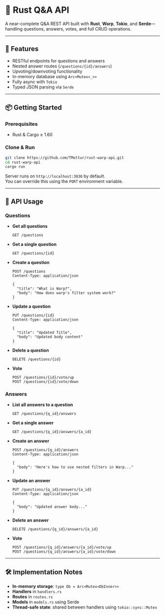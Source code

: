 # 🧠 Rust Q&A API

A near-complete Q&A REST API built with **Rust**, **Warp**, **Tokio**, and **Serde**—handling questions, answers, votes, and full CRUD operations.

---

## 🚀 Features

- RESTful endpoints for questions and answers  
- Nested answer routes (`/questions/{id}/answers`)  
- Upvoting/downvoting functionality  
- In-memory database using `Arc<Mutex<_>>`  
- Fully async with `Tokio`  
- Typed JSON parsing via `Serde`

---

## 📦 Getting Started

### Prerequisites

- Rust & Cargo ≥ 1.60

### Clone & Run

````bash
git clone https://github.com/TMottur/rust-warp-api.git
cd rust-warp-api
cargo run
````

Server runs on `http://localhost:3030` by default.  
You can override this using the `PORT` environment variable.

---

## 🧪 API Usage

### Questions

- **Get all questions**
    ````http
    GET /questions
    ````

- **Get a single question**
    ````http
    GET /questions/{id}
    ````

- **Create a question**
    ````http
    POST /questions
    Content-Type: application/json

    {
      "title": "What is Warp?",
      "body": "How does warp's filter system work?"
    }
    ````

- **Update a question**
    ````http
    PUT /questions/{id}
    Content-Type: application/json

    {
      "title": "Updated Title",
      "body": "Updated body content"
    }
    ````

- **Delete a question**
    ````http
    DELETE /questions/{id}
    ````

- **Vote**
    ````http
    POST /questions/{id}/vote/up
    POST /questions/{id}/vote/down
    ````

### Answers

- **List all answers to a question**
    ````http
    GET /questions/{q_id}/answers
    ````

- **Get a single answer**
    ````http
    GET /questions/{q_id}/answers/{a_id}
    ````

- **Create an answer**
    ````http
    POST /questions/{q_id}/answers
    Content-Type: application/json

    {
      "body": "Here's how to use nested filters in Warp..."
    }
    ````

- **Update an answer**
    ````http
    PUT /questions/{q_id}/answers/{a_id}
    Content-Type: application/json

    {
      "body": "Updated answer body..."
    }
    ````

- **Delete an answer**
    ````http
    DELETE /questions/{q_id}/answers/{a_id}
    ````

- **Vote**
    ````http
    POST /questions/{q_id}/answers/{a_id}/vote/up
    POST /questions/{q_id}/answers/{a_id}/vote/down
    ````

---

## 🛠 Implementation Notes

- **In-memory storage**: `type Db = Arc<Mutex<DbInner>>`
- **Handlers** in `handlers.rs`
- **Routes** in `routes.rs`
- **Models** in `models.rs` using Serde
- **Thread-safe state**: shared between handlers using `tokio::sync::Mutex`
